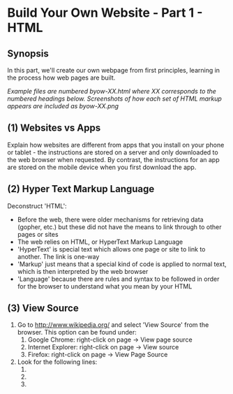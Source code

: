 Build Your Own Website - Part 1 - HTML
======================================

Synopsis
--------
In this part, we'll create our own webpage from first principles, learning in the process how web pages are built.

*Example files are numbered byow-XX.html where XX corresponds to the numbered headings below. Screenshots of how each set of HTML markup appears are included as byow-XX.png*

(1) Websites vs Apps
--------------------
Explain how websites are different from apps that you install on your phone or tablet - the instructions are stored on a server and only downloaded to the web browser when requested. By contrast, the instructions for an app are stored on the mobile device when you first download the app.

(2) Hyper Text Markup Language
------------------------------
Deconstruct 'HTML':
* Before the web, there were older mechanisms for retrieving data (gopher, etc.) but these did not have the means to link through to other pages or sites
* The web relies on HTML, or HyperText Markup Language
* 'HyperText' is special text which allows one page or site to link to another. The link is one-way
* 'Markup' just means that a special kind of code is applied to normal text, which is then interpreted by the web browser
* 'Language' because there are rules and syntax to be followed in order for the browser to understand what you mean by your HTML

(3) View Source
---------------
1. Go to http://www.wikipedia.org/ and select 'View Source' from the browser. This option can be found under:
	1. Google Chrome: right-click on page -> View page source
	1. Internet Explorer: right-click on page -> View source
	1. Firefox: right-click on page -> View Page Source
1. Look for the following lines:
	1. <html ...
	1. <head ...
	1. <title ...
	1. <body ...
1. We can see that a webpage is defined by lots of text instructions - this is HTML

(4) HEAD + BODY = Snowman!
--------------------------
1. Draw a large circle on a whiteboard, towards the bottom part of the page
1. Draw a smaller circle resting on the first one
1. What does this look like?
	1. A snowman!
1. Where do the snowman's eyes/nose/buttons go?
1. Similarly, HTML has:
	1. Head
	1. Body
1. The head and body sections each contain different HTML elements

(5) Example HTML
----------------
We're going to start with a basic 'snowman' webpage.

Open up a text editor:
* Notepad (Windows)
* TextEdit (OSX) - 

Enter the following text

```
<!DOCTYPE html>
<html>
	<head>
	</head>
	<body>
	</body>
</html>
```
Ignore the reason for the first line containing `<!DOCTYPE html>` - this is a more advanced topic. For now, we just need to know that this first line means we're using the latest HTML version, HTML 5.

Save this file as `byow.html` on your computer, and then double-click on the file from within the file explorer to launch your web browser and view the file.

The browser will display a blank page, because at the moment, although our web page contains some text, it does not contain any *displayable* text, only markup.

(6) Title
---------
We'll now change the title of the page so that the browser displays the page title in the system menu.

Back in the text editor, change the text to look like this:
```
<!DOCTYPE html>
<html>
	<head>
		<title>BYOW - Build Your Own Website</title>
	</head>
	<body>
	</body>
</html>
```
Save the file, and refresh the page in your browser. You should see that the page title (in the tab, or in the system menu) now says 'BYOW - Build Your Own Website'.

(7) Heading
-----------
We'll now add a heading, making some text appear in the page.

Back in the text editor, change the text to look like this:
```
<!DOCTYPE html>
<html>
	<head>
		<title>BYOW - Build Your Own Website</title>
	</head>
	<body>
		<h1>I built my own web page!</h1>
	</body>
</html>
```
Save the file, and refresh the page in your browser. You should see that the page now displays a heading (in bold): 'I built my own web page!'.


(8) Font Style (Typeface)
-------------------------
Let's change the typeface to something more modern.

Back in the text editor, change the text to look like this:
```
<!DOCTYPE html>
<html>
	<head>
		<title>BYOW - Build Your Own Website</title>
		<style type="text/css">
			body {font-family: sans-serif;}
		</style>
	</head>
	<body>
		<h1>I built my own web page!</h1>
	</body>
</html>
```
That is, just after the `<title />` element, and within the `<head />` element, add the following markup:
```
		<style type="text/css">
			body {font-family: sans-serif;}
		</style>
```

Save the file, and refresh the page in your browser. You should see that the typeface uses a sans-serif font. Instead of 'Arial' you can also choose 'serif', 'Monospace', or 'cursive'; there are more advanced options, but we'll not cover those here. 

(9) Images
----------
We'll now add an image to the page.

The important thing to know about images (and other multi-media files, such as Flash, and videos) is that they are not stored in the HTML itself, but are stored separately somewhere on a server, and retrieved and displayed by the web browser when it processes the HTML page.

Back in the text editor, change the text to look like this:
```
<!DOCTYPE html>
<html>
	<head>
		<title>BYOW - Build Your Own Website</title>
		<style type="text/css">
			body {font-family: sans-serif;}
		</style>
	</head>
	<body>
		<h1>I built my own web page!</h1>
		<p>Here is a picture of a cat:</p>
		<img src="http://upload.wikimedia.org/wikipedia/commons/4/4c/Lolcat.jpg" />
	</body>
</html>
```
That is, include the following markup just after the `<h1 />` element, and inside the `<body />` element:
```
		<p>Here is a picture of a cat:</p>
		<img src="http://upload.wikimedia.org/wikipedia/commons/4/4c/Lolcat.jpg" />
```
The `<p>` element signifies a paragraph of text, and the `<img />` element directs the browser to include an image. The 'src' attribute tells the browser where to look for the image; in this case, we're taking the image from the Wikipedia website.

Save the file, and refresh the page in your browser. You should see the text 'Here is a picture of a cat:' followed by a large picture of a cat asleep.  

(10) Basic styles
-----------------
We'll now change the styles for the page to make the image display a bit nicer.

Back in the text editor, change the text to look like this:
```
<!DOCTYPE html>
<html>
	<head>
		<title>BYOW - Build Your Own Website</title>
		<style type="text/css">
			body {font-family: sans-serif;}
			img {border-width: 10px; border-style:ridge; width: 30%;}
		</style>
	</head>
	<body>
		<h1>I built my own web page!</h1>
		<p>Here is a picture of a cat:</p>
		<img src="http://upload.wikimedia.org/wikipedia/commons/4/4c/Lolcat.jpg" />
	</body>
</html>
```
That is, include the following markup just after the `body {font-family: sans-serif;}` declaration, inside the `<style />` element:
```
		img {border-width: 10px; border-style:ridge; width: 30%;}
```
By including a style specification for 'img' items, we're asking the browser to display a border of 10 pixels (px), a ridged border style, and a maximum image width of 30% of the browser's window width.

Save the file, and refresh the page in your browser. You should see that the image is smaller and fits on the page.

(11) Hyperlinks
---------------
We'll now add a hyperlink to the page, linking to another (external) web page.

Back in the text editor, change the text to look like this:
```
<!DOCTYPE html>
<html>
	<head>
		<title>BYOW - Build Your Own Website</title>
		<style type="text/css">
			body {font-family: sans-serif;}
			img {border-width: 10px; border-style:ridge; width: 30%;}
		</style>
	</head>
	<body>
		<h1>I built my own web page!</h1>
		<p>A hyperlink: <a href="http://en.wikipedia.org/wiki/HTML">Here is what Wikipedia has to say about HTML</a></p>
		<p>Here is a picture of a cat:</p>
		<img src="http://upload.wikimedia.org/wikipedia/commons/4/4c/Lolcat.jpg" />
	</body>
</html>
```
That is, include the following markup just after the `<h1 />` declaration, before the `<p />` element:
```
		<p>A hyperlink: <a href="http://en.wikipedia.org/wiki/HTML">Here is what Wikipedia has to say about HTML</a></p>
```
Hyperlinks (called 'anchors', hence the `a` element) specify not only the page or website to link to (using the `href` attribute), but also the text to display in the clickable link.

Save the file, and refresh the page in your browser. The text 'Here is what Wikipedia has to say about HTML' should now appear just after the heading, and if you click the link, it should take you to a Wikipedia page on HTML.

(12) View Source again
----------------------
In your web browser, go to http://www.wikipedia.org/ again (or any other website you know of), and 'view source' - you should now recognise some of the markup commands which are contained in the page.


(13) What have we learnt?
-------------------------
We have looked a the HTML 'source code' used to tell web browsers how to display a page - this is simply text, in HTML.

We have built up a web page step-by-step, adding:
* title
* heading
* text and image
* styles
* hyperlink

It's important to understand that the file we have created is stored only on our local computer at the moment. If we wanted to make this available publically on a website, we'd need to upload it to a server which is publically accessible.
